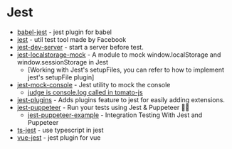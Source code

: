 # Jest

- [babel-jest](https://github.com/babel/babel-jest) - jest plugin for babel
- [jest](https://github.com/facebook/jest) - util test tool made by Facebook
- [jest-dev-server](https://www.npmjs.com/package/jest-dev-server) - start a server before test.
- [jest-localstorage-mock](https://github.com/clarkbw/jest-localstorage-mock) - A module to mock window.localStorage and window.sessionStorage in Jest
    - [Working with Jest's setupFiles, you can refer to how to implement jest's setupFile plugin]
- [jest-mock-console](https://github.com/bpedersen/jest-mock-console) - Jest utility to mock the console
    - [judge is console.log called in tomato-js](https://github.com/tomato-js/tomato/blob/master/packages/function/__tests__/take-time.test.ts#L7)
- [jest-plugins](https://github.com/negativetwelve/jest-plugins) - Adds plugins feature to jest for easily adding extensions.
- [jest-puppeteer](https://github.com/smooth-code/jest-puppeteer) - Run your tests using Jest &amp; Puppeteer <g-emoji class="g-emoji" alias="circus_tent" fallback-src="https://github.githubassets.com/images/icons/emoji/unicode/1f3aa.png">🎪</g-emoji><g-emoji class="g-emoji" alias="sparkles" fallback-src="https://github.githubassets.com/images/icons/emoji/unicode/2728.png">✨</g-emoji>
    - [jest-puppeteer-example](https://github.com/FunnyLiu/jest-puppeteer-example) - Integration Testing With Jest and Puppeteer
- [ts-jest](https://www.npmjs.com/package/ts-jest) - use typescript in jest
- [vue-jest](https://github.com/vuejs/vue-jest) - jest plugin for vue
